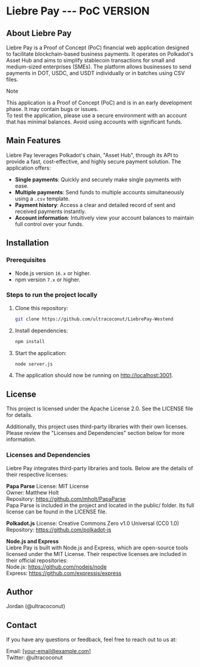 # Liebre Pay --- PoC VERSION

## About Liebre Pay
Liebre Pay is a Proof of Concept (PoC) financial web application designed to facilitate blockchain-based business payments. It operates on Polkadot's Asset Hub and aims to simplify stablecoin transactions for small and medium-sized enterprises (SMEs). The platform allows businesses to send payments in DOT, USDC, and USDT individually or in batches using CSV files.
>[!NOTE] 
> This application is a Proof of Concept (PoC) and is in an early development phase. It may contain bugs or issues.  
> To test the application, please use a secure environment with an account that has minimal balances. Avoid using accounts with significant funds.

## Main Features
Liebre Pay leverages Polkadot's chain, "Asset Hub", through its API to provide a fast, cost-effective, and highly secure payment solution. The application offers:

- **Single payments**: Quickly and securely make single payments with ease.
- **Multiple payments**: Send funds to multiple accounts simultaneously using a `.csv` template.
- **Payment history**: Access a clear and detailed record of sent and received payments instantly.
- **Account information**: Intuitively view your account balances to maintain full control over your funds.

## Installation

### Prerequisites
- Node.js version `16.x` or higher.
- npm version `7.x` or higher.

### Steps to run the project locally
1. Clone this repository:
   ```bash
   git clone https://github.com/ultracoconut/LiebrePay-Westend
   ```

2. Install dependencies:
    ```bash
    npm install
    ```

3. Start the application:
    ```bash
    node server.js
    ```

4. The application should now be running on [http://localhost:3001](http://localhost:3001).

 
## License
This project is licensed under the Apache License 2.0. See the LICENSE file for details.

Additionally, this project uses third-party libraries with their own licenses. Please review the "Licenses and Dependencies" section below for more information.

### Licenses and Dependencies
Liebre Pay integrates third-party libraries and tools. Below are the details of their respective licenses:

**Papa Parse** 
License: MIT License  
Owner: Matthew Holt  
Repository: https://github.com/mholt/PapaParse  
Papa Parse is included in the project and located in the public/ folder. Its full license can be found in the LICENSE file.

**Polkadot.js**
License: Creative Commons Zero v1.0 Universal (CC0 1.0)  
Repository: https://github.com/polkadot-js  

**Node.js and Express**  
Liebre Pay is built with Node.js and Express, which are open-source tools licensed under the MIT License. Their respective licenses are included in their official repositories:  
Node.js: https://github.com/nodejs/node  
Express: https://github.com/expressjs/express

## Author
Jordan (@ultracoconut)   

## Contact
If you have any questions or feedback, feel free to reach out to us at:

Email: [your-email@example.com]  
Twitter: @ultracoconut
